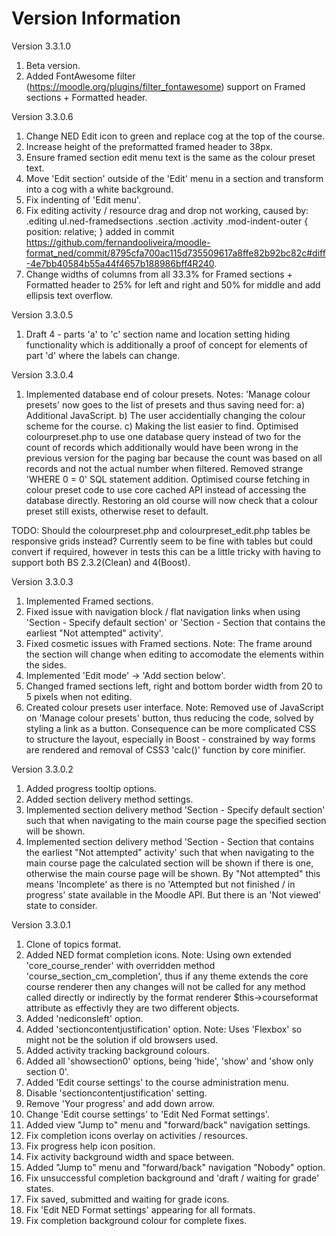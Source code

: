 Version Information
===================
Version 3.3.1.0
  1. Beta version.
  2. Added FontAwesome filter (https://moodle.org/plugins/filter_fontawesome) support on Framed sections + Formatted header.

Version 3.3.0.6
  1. Change NED Edit icon to green and replace cog at the top of the course.
  2. Increase height of the preformatted framed header to 38px.
  3. Ensure framed section edit menu text is the same as the colour preset text.
  4. Move 'Edit section' outside of the 'Edit' menu in a section and transform into a cog with a white background.
  5. Fix indenting of 'Edit menu'.
  6. Fix editing activity / resource drag and drop not working, caused by:
        .editing ul.ned-framedsections .section .activity .mod-indent-outer {
            position: relative;
        }
     added in commit https://github.com/fernandooliveira/moodle-format_ned/commit/8795cfa700ac115d735509617a8ffe82b92bc82c#diff-4e7bb40584b55a44f4657b188986bff4R240.
  7. Change widths of columns from all 33.3% for Framed sections + Formatted header to 25% for left and right and 50% for middle
     and add ellipsis text overflow.

Version 3.3.0.5
  1. Draft 4 - parts 'a' to 'c' section name and location setting hiding functionality which is additionally a
     proof of concept for elements of part 'd' where the labels can change.

Version 3.3.0.4
  1. Implemented database end of colour presets.  Notes:
     'Manage colour presets' now goes to the list of presets and thus saving need for:
        a) Additional JavaScript.
        b) The user accidentially changing the colour scheme for the course.
        c) Making the list easier to find.
     Optimised colourpreset.php to use one database query instead of two for the count
     of records which additionally would have been wrong in the previous version for the
     paging bar because the count was based on all records and not the actual number when
     filtered.  Removed strange 'WHERE 0 = 0' SQL statement addition.
     Optimised course fetching in colour preset code to use core cached API instead of
     accessing the database directly.
     Restoring an old course will now check that a colour preset still exists, otherwise
     reset to default.

  TODO:
    Should the colourpreset.php and colourpreset_edit.php tables be responsive grids instead?  Currently seem
    to be fine with tables but could convert if required, however in tests this can be a little tricky with
    having to support both BS 2.3.2(Clean) and 4(Boost).

Version 3.3.0.3
  1. Implemented Framed sections.
  2. Fixed issue with navigation block / flat navigation links when using 'Section - Specify default section' or
     'Section - Section that contains the earliest "Not attempted" activity'.
  3. Fixed cosmetic issues with Framed sections.  Note:  The frame around the section will change when editing to
     accomodate the elements within the sides.
  4. Implemented 'Edit mode' -> 'Add section below'.
  5. Changed framed sections left, right and bottom border width from 20 to 5 pixels when not editing.
  6. Created colour presets user interface.  Note: Removed use of JavaScript on 'Manage colour presets' button, thus
     reducing the code, solved by styling a link as a button.  Consequence can be more complicated CSS to structure
     the layout, especially in Boost - constrained by way forms are rendered and removal of CSS3 'calc()' function
     by core minifier.

Version 3.3.0.2
  1. Added progress tooltip options.
  2. Added section delivery method settings.
  3. Implemented section delivery method 'Section - Specify default section' such that when navigating to the main course
     page the specified section will be shown.
  4. Implemented section delivery method 'Section - Section that contains the earliest "Not attempted" activity' such that
     when navigating to the main course page the calculated section will be shown if there is one, otherwise the main course
     page will be shown.  By "Not attempted" this means 'Incomplete' as there is no 'Attempted but not finished / in progress'
     state available in the Moodle API.  But there is an 'Not viewed' state to consider.

Version 3.3.0.1
  1. Clone of topics format.
  2. Added NED format completion icons.  Note: Using own extended 'core_course_render' with overridden method
     'course_section_cm_completion', thus if any theme extends the core course renderer then any changes will
     not be called for any method called directly or indirectly by the format renderer $this->courseformat attribute
     as effectivly they are two different objects.
  3. Added 'nediconsleft' option.
  4. Added 'sectioncontentjustification' option.  Note: Uses 'Flexbox' so might not be the solution if old browsers used.
  5. Added activity tracking background colours.
  6. Added all 'showsection0' options, being 'hide', 'show' and 'show only section 0'.
  7. Added 'Edit course settings' to the course administration menu.
  8. Disable 'sectioncontentjustification' setting.
  9. Remove 'Your progress' and add down arrow.
 10. Change 'Edit course settings' to 'Edit Ned Format settings'.
 11. Added view "Jump to" menu and "forward/back" navigation settings.
 12. Fix completion icons overlay on activities / resources.
 13. Fix progress help icon position.
 14. Fix activity background width and space between.
 15. Added "Jump to" menu and "forward/back" navigation "Nobody" option.
 16. Fix unsuccessful completion background and 'draft / waiting for grade' states.
 17. Fix saved, submitted and waiting for grade icons.
 18. Fix 'Edit NED Format settings' appearing for all formats.
 19. Fix completion background colour for complete fixes.